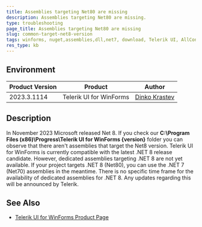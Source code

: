 ```yaml
---
title: Assemblies targeting Net80 are missing
description: Assemblies targeting Net80 are missing.
type: troubleshooting
page_title: Assemblies targeting Net80 are missing
slug: common-target-net8-version
tags: winforms, nuget,assemblies,dll,net7, download, Telerik UI, AllControls.Net80
res_type: kb
---
```


## Environment

|Product Version|Product|Author|
|----|----|----|
|2023.3.1114|Telerik UI for WinForms|[Dinko Krastev](https://www.telerik.com/blogs/author/dinko-krastev)|

## Description

In November 2023 Microsoft released Net 8. If you check our **C:\Program Files (x86)\Progress\Telerik UI for WinForms {version}** folder you can observe that there aren't assemblies that target the Net8 version. Telerik UI for WinForms is currently compatible with the latest .NET 8 release candidate. However, dedicated assemblies targeting .NET 8 are not yet available. If your project targets .NET 8 (Net80), you can use the .NET 7 (Net70) assemblies in the meantime. There is no specific time frame for the availability of dedicated assemblies for .NET 8. Any updates regarding this will be announced by Telerik.

## See Also
- [Telerik UI for WinForms Product Page](https://www.telerik.com/products/winforms.aspx)
